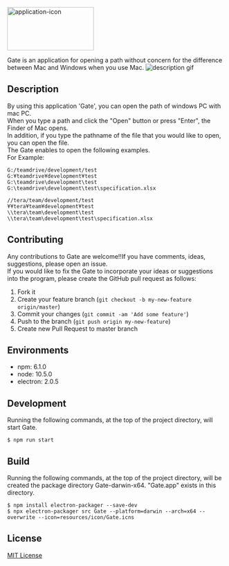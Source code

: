 <img src="https://raw.githubusercontent.com/wiki/zetton-31/Gate/images/readme-top.png" alt="application-icon" width="200" height="100">

Gate is an application for opening a path without concern for the difference between Mac and Windows when you use Mac.
![description gif](https://raw.githubusercontent.com/wiki/zetton-31/Gate/images/description.gif)

## Description
By using this application 'Gate', you can open the path of windows PC with mac PC.  
When you type a path and click the "Open" button or press "Enter", the Finder of Mac opens.  
In addition, if you type the pathname of the file that you would like to open, you can open the file.  
The Gate enables to open the following examples.  
For Example:  
```
G:/teamdrive/development/test
G:¥teamdrive¥development¥test
G:\teamdrive\development\test
G:\teamdrive\development\test\specification.xlsx

//tera/team/development/test
¥¥tera¥team¥development¥test
\\tera\team\development\test
\\tera\team\development\test\specification.xlsx
```

## Contributing
Any contributions to Gate are welcome!!If you have comments, ideas, suggestions, please open an issue.  
If you would like to fix the Gate to incorporate your ideas or suggestions into the program, please create the GitHub pull request as follows:  

1. Fork it
2. Create your feature branch (`git checkout -b my-new-feature origin/master`)
3. Commit your changes (`git commit -am 'Add some feature'`)
4. Push to the branch (`git push origin my-new-feature`)
5. Create new Pull Request to master branch

## Environments
* npm:  6.1.0
* node: 10.5.0
* electron: 2.0.5

## Development
Running the following commands, at the top of the project directory, will start Gate.
```
$ npm run start
```

## Build
Running the following commands, at the top of the project directory, will be created the package directory Gate-darwin-x64.
"Gate.app" exists in this directory.
```
$ npm install electron-packager --save-dev
$ npx electron-packager src Gate --platform=darwin --arch=x64 --overwrite --icon=resources/icon/Gate.icns
```

## License
[MIT License](https://github.com/zetton-31/Gate/blob/master/LICENSE)
